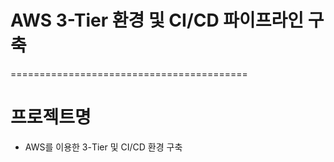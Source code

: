 # AWS 3-Tier 환경 및 CI/CD 파이프라인 구축
=========================================

# 프로젝트명
* AWS를 이용한 3-Tier 및 CI/CD 환경 구축
